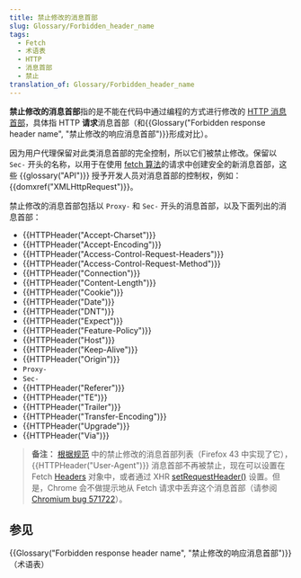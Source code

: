 ```yaml
---
title: 禁止修改的消息首部
slug: Glossary/Forbidden_header_name
tags:
  - Fetch
  - 术语表
  - HTTP
  - 消息首部
  - 禁止
translation_of: Glossary/Forbidden_header_name
---
```


**禁止修改的消息首部**指的是不能在代码中通过编程的方式进行修改的 [HTTP 消息首部](/zh-CN/docs/Web/HTTP/Headers)，具体指 HTTP **请求**消息首部（和{{Glossary("Forbidden response header name", "禁止修改的响应消息首部")}}形成对比）。

因为用户代理保留对此类消息首部的完全控制，所以它们被禁止修改。保留以 `Sec-` 开头的名称，以用于在使用 [fetch 算法](https://fetch.spec.whatwg.org/#concept-fetch)的请求中创建安全的新消息首部，这些 {{glossary("API")}} 授予开发人员对消息首部的控制权，例如：{{domxref("XMLHttpRequest")}}。

禁止修改的消息首部包括以 `Proxy-` 和 `Sec-` 开头的消息首部，以及下面列出的消息首部：

- {{HTTPHeader("Accept-Charset")}}
- {{HTTPHeader("Accept-Encoding")}}
- {{HTTPHeader("Access-Control-Request-Headers")}}
- {{HTTPHeader("Access-Control-Request-Method")}}
- {{HTTPHeader("Connection")}}
- {{HTTPHeader("Content-Length")}}
- {{HTTPHeader("Cookie")}}
- {{HTTPHeader("Date")}}
- {{HTTPHeader("DNT")}}
- {{HTTPHeader("Expect")}}
- {{HTTPHeader("Feature-Policy")}}
- {{HTTPHeader("Host")}}
- {{HTTPHeader("Keep-Alive")}}
- {{HTTPHeader("Origin")}}
- `Proxy-`
- `Sec-`
- {{HTTPHeader("Referer")}}
- {{HTTPHeader("TE")}}
- {{HTTPHeader("Trailer")}}
- {{HTTPHeader("Transfer-Encoding")}}
- {{HTTPHeader("Upgrade")}}
- {{HTTPHeader("Via")}}

> **备注：** [根据规范](https://fetch.spec.whatwg.org/#terminology-headers) 中的禁止修改的消息首部列表（Firefox 43 中实现了它），{{HTTPHeader("User-Agent")}} 消息首部不再被禁止，现在可以设置在 Fetch [Headers](/zh-CN/docs/Web/API/Headers) 对象中，或者通过 XHR [setRequestHeader()](/zh-CN/docs/Web/API/XMLHttpRequest#setrequestheader%28%29) 设置。但是，Chrome 会不做提示地从 Fetch 请求中丢弃这个消息首部（请参阅 [Chromium bug 571722](https://bugs.chromium.org/p/chromium/issues/detail?id=571722)）。

## 参见

{{Glossary("Forbidden response header name", "禁止修改的响应消息首部")}}（术语表）
